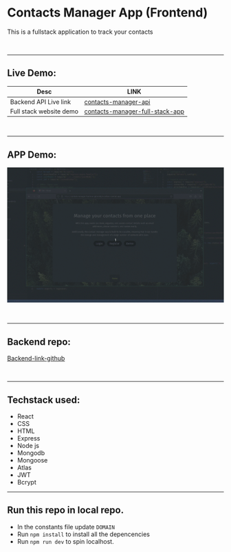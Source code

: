 # Contacts Manager App (Frontend)

This is a fullstack application to track your contacts

<br/>

---

## Live Demo:

| Desc                    | LINK                                                                                                       |
| ----------------------- | ---------------------------------------------------------------------------------------------------------- |
| Backend API Live link   | [contacts-manager-api](https://contact-manager-fullstack.onrender.com)                                     |
| Full stack website demo | [contacts-manager-full-stack-app](https://contact-manager-frontend-g6mn68y2x-pritom-5.vercel.app) |

<br/>

---

## APP Demo:

![App-demo-gif](./public/contact_manager_01.gif)

<br/>

---

## Backend repo:

[Backend-link-github](https://github.com/pritom-5/Contact-Manager-Backend)

<br/>

---

## Techstack used:

- React
- CSS
- HTML
- Express
- Node js
- Mongodb
- Mongoose
- Atlas
- JWT
- Bcrypt

---

## Run this repo in local repo.

- In the constants file update `DOMAIN`
- Run `npm install` to install all the depencencies
- Run `npm run dev` to spin localhost.
